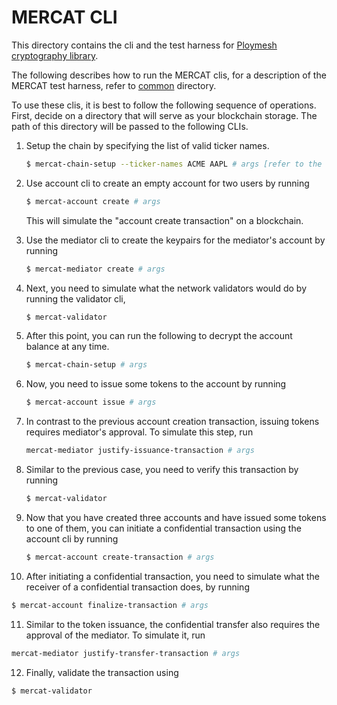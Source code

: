 # MERCAT CLI

This directory contains the cli and the test harness for [Ploymesh cryptography library][cryptography].

The following describes how to run the MERCAT clis, for a description of the MERCAT test harness, refer
to [common][harness] directory.

To use these clis, it is best to follow the following sequence of operations. First, decide on a directory
that will serve as your blockchain storage. The path of this directory will be passed to the following CLIs.

1. Setup the chain by specifying the list of valid ticker names.
   ```bash
   $ mercat-chain-setup --ticker-names ACME AAPL # args [refer to the cli's help for the most up to date list of arguments]
   ```

2. Use account cli to create an empty account for two users by running
   ```bash
   $ mercat-account create # args
   ```

   This will simulate the "account create transaction" on a blockchain.

3. Use the mediator cli to create the keypairs for the mediator's account by running
   ```bash
   $ mercat-mediator create # args
   ```

4. Next, you need to simulate what the network validators would do by running the validator cli,
   ```bash
   $ mercat-validator
   ```

5. After this point, you can run the following to decrypt the account balance at any time.
   ```bash
   $ mercat-chain-setup # args
   ```

6. Now, you need to issue some tokens to the account by running
   ```bash
   $ mercat-account issue # args
   ```

7. In contrast to the previous account creation transaction, issuing tokens requires mediator's approval.
   To simulate this step, run
   ```bash
   mercat-mediator justify-issuance-transaction # args
   ```

8. Similar to the previous case, you need to verify this transaction by running
   ```bash
   $ mercat-validator
   ```

9. Now that you have created three accounts and have issued some tokens to one of them,
   you can initiate a confidential transaction using the account cli by running
   ```bash
   $ mercat-account create-transaction # args
   ```

10. After initiating a confidential transaction, you need to simulate what the receiver of a confidential transaction
   does, by running
   ```bash
   $ mercat-account finalize-transaction # args
   ```

11. Similar to the token issuance, the confidential transfer also requires the approval of the mediator.
   To simulate it, run
   ```bash
   mercat-mediator justify-transfer-transaction # args
   ```

12. Finally, validate the transaction using
   ```bash
   $ mercat-validator
   ```


[cryptography]: https://github.com/PolymathNetwork/cryptography
[harness]: https://github.com/PolymathNetwork/crypto-framework/tree/master/mercat/common
